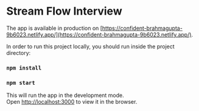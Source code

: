 # Stream Flow Interview

The app is available in production on [https://confident-brahmagupta-9b6023.netlify.app/](https://confident-brahmagupta-9b6023.netlify.app/).

In order to run this project locally, you should run inside the project directory:

### `npm install`

### `npm start`

This will run the app in the development mode.\
Open [http://localhost:3000](http://localhost:3000) to view it in the browser.

